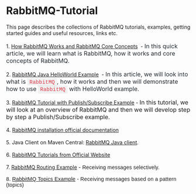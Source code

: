 # RabbitMQ-Tutorial


<div dir="ltr" style="text-align: left;" trbidi="on">

<div class="font-family-page">
<div>
This page describes the collections of RabbitMQ tutorials, examples, getting started guides and useful resources, links etc.</div>
<div>
<br></div>
1. <a href="http://www.javaguides.net/2018/12/how-rabbitmq-works-and-rabbitmq-core-concepts.html">How RabbitMQ Works and RabbitMQ Core Concepts</a>&nbsp; -&nbsp;<span style="background-color: white; color: #24292e; font-family: , &quot;blinkmacsystemfont&quot; , &quot;segoe ui&quot; , &quot;helvetica&quot; , &quot;arial&quot; , sans-serif , &quot;apple color emoji&quot; , &quot;segoe ui emoji&quot; , &quot;segoe ui symbol&quot;; font-size: 16px;">In this quick article, we will learn what is RabbitMQ, how it works and core concepts of RabbitMQ.</span><br>
<div>
<span style="color: #24292e; font-family: , &quot;blinkmacsystemfont&quot; , &quot;segoe ui&quot; , &quot;helvetica&quot; , &quot;arial&quot; , sans-serif , &quot;apple color emoji&quot; , &quot;segoe ui emoji&quot; , &quot;segoe ui symbol&quot;;"><br></span> 2. <a href="http://www.javaguides.net/2018/12/rabbitmq-java-helloworld-example.html">RabbitMQ Java HelloWorld Example</a>&nbsp; -&nbsp;<span style="background-color: white; color: #24292e; font-family: , &quot;blinkmacsystemfont&quot; , &quot;segoe ui&quot; , &quot;helvetica&quot; , &quot;arial&quot; , sans-serif , &quot;apple color emoji&quot; , &quot;segoe ui emoji&quot; , &quot;segoe ui symbol&quot;; font-size: 16px;">In this article, we will look into what is&nbsp;</span><span style="background-color: rgba(27 , 31 , 35 , 0.05); color: #d73a49; font-family: &quot;consolas&quot; , &quot;liberation mono&quot; , &quot;courier&quot; , monospace; font-size: 14.4px; padding: 0.2em 0.4em;">RabbitMQ</span><span style="background-color: white; color: #24292e; font-family: , &quot;blinkmacsystemfont&quot; , &quot;segoe ui&quot; , &quot;helvetica&quot; , &quot;arial&quot; , sans-serif , &quot;apple color emoji&quot; , &quot;segoe ui emoji&quot; , &quot;segoe ui symbol&quot;; font-size: 16px;">, how it works and then we will demonstrate how to use&nbsp;</span><span style="background-color: rgba(27 , 31 , 35 , 0.05); color: #d73a49; font-family: &quot;consolas&quot; , &quot;liberation mono&quot; , &quot;courier&quot; , monospace; font-size: 14.4px; padding: 0.2em 0.4em;">RabbitMQ</span><span style="background-color: white; color: #24292e; font-family: , &quot;blinkmacsystemfont&quot; , &quot;segoe ui&quot; , &quot;helvetica&quot; , &quot;arial&quot; , sans-serif , &quot;apple color emoji&quot; , &quot;segoe ui emoji&quot; , &quot;segoe ui symbol&quot;; font-size: 16px;">&nbsp;with HelloWorld example.</span></div>
<div>
<br></div>
<div>
3. <a href="http://www.javaguides.net/2018/12/rabbitmq-tutorial-with-publishsubscribe-example.html">RabbitMQ Tutorial with Publish/Subscribe Example</a>&nbsp;-&nbsp;<span style="background-color: white; font-family: , &quot;blinkmacsystemfont&quot; , &quot;segoe ui&quot; , &quot;helvetica&quot; , &quot;arial&quot; , sans-serif , &quot;apple color emoji&quot; , &quot;segoe ui emoji&quot; , &quot;segoe ui symbol&quot;; font-size: 16px;">In this tutorial, we will look at an overview of RabbitMQ and then we will develop step by step a Publish/Subscribe example.</span></div>
<div>
<span style="font-family: , &quot;blinkmacsystemfont&quot; , &quot;segoe ui&quot; , &quot;helvetica&quot; , &quot;arial&quot; , sans-serif , &quot;apple color emoji&quot; , &quot;segoe ui emoji&quot; , &quot;segoe ui symbol&quot;;"><br></span></div>
<div>
<span style="font-family: , &quot;blinkmacsystemfont&quot; , &quot;segoe ui&quot; , &quot;helvetica&quot; , &quot;arial&quot; , sans-serif , &quot;apple color emoji&quot; , &quot;segoe ui emoji&quot; , &quot;segoe ui symbol&quot;;">4.&nbsp;<a href="https://www.rabbitmq.com/#getstarted" target="_blank">RabbitMQ installation official documentation</a></span></div>
<br>
5. Java Client on Maven Central: <a href="http://search.maven.org/#search%7Cgav%7C1%7Cg%3A%22com.rabbitmq%22%20AND%20a%3A%22amqp-client%22">RabbitMQ Java client</a>.<br>
<div>
<br></div>
<div>
6.&nbsp;<a href="https://www.rabbitmq.com/getstarted.html" target="_blank">RabbitMQ Tutorials from Official Website</a></div>
<div>
<br></div>
<div>
7.&nbsp;<a href="https://www.rabbitmq.com/tutorials/tutorial-four-java.html" target="_blank">RabbitMQ Routing Example</a>&nbsp;-&nbsp;<span style="font-family: &quot;raleway&quot; , sans-serif; font-size: 14.4px; letter-spacing: 0.16px;">Receiving messages selectively.</span></div>
<div>
<span style="font-family: &quot;raleway&quot; , sans-serif;"><span style="font-size: 14.4px; letter-spacing: 0.16px;"><br></span></span></div>
<div>
<span style="font-family: &quot;raleway&quot; , sans-serif;"><span style="font-size: 14.4px; letter-spacing: 0.16px;">8.&nbsp;<a href="https://www.rabbitmq.com/tutorials/tutorial-five-java.html" target="_blank">RabbitMQ Topics Example</a>&nbsp;-&nbsp;</span></span><span style="font-family: &quot;raleway&quot; , sans-serif; font-size: 14.4px; letter-spacing: 0.16px;">Receiving messages based on a pattern (topics)</span><br>
<div>
</div>
</div>
</div>
</div>
